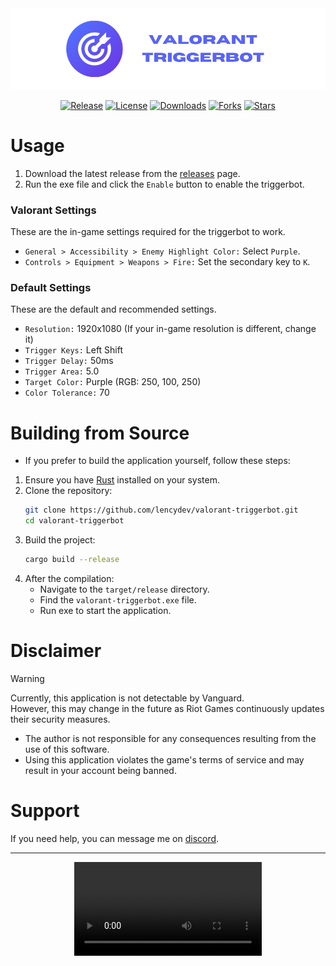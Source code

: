 <div align = "center">
  <img src = "../assets/header.png" alt = "header" />

  <br />

  <a href = "https://github.com/lencydev/valorant-triggerbot/releases/latest"><img src = "https://img.shields.io/github/v/release/lencydev/valorant-triggerbot?style=flat-square&color=5864F9" alt = "Release" /></a>
  <a href = "https://github.com/lencydev/valorant-triggerbot/blob/main/LICENSE"><img src = "https://img.shields.io/github/license/lencydev/valorant-triggerbot?style=flat-square&color=5864F9" alt = "License" /></a>
  <a href = "https://github.com/lencydev/valorant-triggerbot/releases"><img src = "https://img.shields.io/github/downloads/lencydev/valorant-triggerbot/total?style=flat-square&color=5864F9" alt = "Downloads" /></a>
  <a href = "https://github.com/lencydev/valorant-triggerbot/forks?include=active,archived,inactive,network&page=1&period=&sort_by=last_updated"><img src = "https://img.shields.io/github/forks/lencydev/valorant-triggerbot?style=flat-square&color=5864F9" alt = "Forks" /></a>
  <a href = "https://github.com/lencydev/valorant-triggerbot/stargazers"><img src = "https://img.shields.io/github/stars/lencydev/valorant-triggerbot?style=flat-square&color=5864F9" alt = "Stars" /></a>
</div>

# Usage
1. Download the latest release from the [releases](https://github.com/lencydev/valorant-triggerbot/releases) page.
2. Run the exe file and click the `Enable` button to enable the triggerbot.

### Valorant Settings
These are the in-game settings required for the triggerbot to work.
- `General > Accessibility > Enemy Highlight Color:` Select `Purple`.
- `Controls > Equipment > Weapons > Fire:` Set the secondary key to `K`.

### Default Settings
These are the default and recommended settings.
- `Resolution:` 1920x1080 (If your in-game resolution is different, change it)
- `Trigger Keys:` Left Shift
- `Trigger Delay:` 50ms
- `Trigger Area:` 5.0
- `Target Color:` Purple (RGB: 250, 100, 250)
- `Color Tolerance:` 70

# Building from Source
- If you prefer to build the application yourself, follow these steps:

1. Ensure you have [Rust](https://www.rust-lang.org/tools/install) installed on your system.
2. Clone the repository:
   ```bash
   git clone https://github.com/lencydev/valorant-triggerbot.git
   cd valorant-triggerbot
   ```
3. Build the project:
   ```bash
   cargo build --release
   ```
4. After the compilation:
   - Navigate to the `target/release` directory.
   - Find the `valorant-triggerbot.exe` file.
   - Run exe to start the application.

# Disclaimer
> [!WARNING]
> Currently, this application is not detectable by Vanguard.<br />
> However, this may change in the future as Riot Games continuously updates their security measures.

- The author is not responsible for any consequences resulting from the use of this software.
- Using this application violates the game's terms of service and may result in your account being banned.

# Support
If you need help, you can message me on [discord](https://discord.com/users/313738210729656332).

<hr />

<div align = "center">
  <video src = "https://github.com/user-attachments/assets/c2a3a180-24ae-4ed2-9c6d-b27732631dc2" />
</div>

